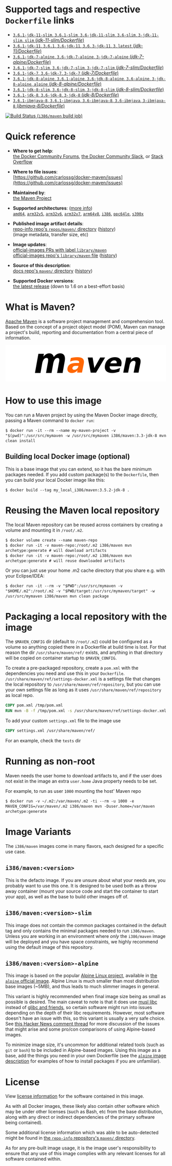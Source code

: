 <!--

********************************************************************************

WARNING:

    DO NOT EDIT "maven/README.md"

    IT IS AUTO-GENERATED

    (from the other files in "maven/" combined with a set of templates)

********************************************************************************

-->

# Supported tags and respective `Dockerfile` links

-	[`3.6.1-jdk-11-slim`, `3.6.1-slim`, `3.6-jdk-11-slim`, `3.6-slim`, `3-jdk-11-slim`, `slim` (*jdk-11-slim/Dockerfile*)](https://github.com/carlossg/docker-maven/blob/671605eb62f155b14d600b6941095a16e0b06f5e/jdk-11-slim/Dockerfile)
-	[`3.6.1-jdk-11`, `3.6.1`, `3.6-jdk-11`, `3.6`, `3-jdk-11`, `3`, `latest` (*jdk-11/Dockerfile*)](https://github.com/carlossg/docker-maven/blob/671605eb62f155b14d600b6941095a16e0b06f5e/jdk-11/Dockerfile)
-	[`3.6.1-jdk-7-alpine`, `3.6-jdk-7-alpine`, `3-jdk-7-alpine` (*jdk-7-alpine/Dockerfile*)](https://github.com/carlossg/docker-maven/blob/671605eb62f155b14d600b6941095a16e0b06f5e/jdk-7-alpine/Dockerfile)
-	[`3.6.1-jdk-7-slim`, `3.6-jdk-7-slim`, `3-jdk-7-slim` (*jdk-7-slim/Dockerfile*)](https://github.com/carlossg/docker-maven/blob/671605eb62f155b14d600b6941095a16e0b06f5e/jdk-7-slim/Dockerfile)
-	[`3.6.1-jdk-7`, `3.6-jdk-7`, `3-jdk-7` (*jdk-7/Dockerfile*)](https://github.com/carlossg/docker-maven/blob/671605eb62f155b14d600b6941095a16e0b06f5e/jdk-7/Dockerfile)
-	[`3.6.1-jdk-8-alpine`, `3.6.1-alpine`, `3.6-jdk-8-alpine`, `3.6-alpine`, `3-jdk-8-alpine`, `alpine` (*jdk-8-alpine/Dockerfile*)](https://github.com/carlossg/docker-maven/blob/671605eb62f155b14d600b6941095a16e0b06f5e/jdk-8-alpine/Dockerfile)
-	[`3.6.1-jdk-8-slim`, `3.6-jdk-8-slim`, `3-jdk-8-slim` (*jdk-8-slim/Dockerfile*)](https://github.com/carlossg/docker-maven/blob/671605eb62f155b14d600b6941095a16e0b06f5e/jdk-8-slim/Dockerfile)
-	[`3.6.1-jdk-8`, `3.6-jdk-8`, `3-jdk-8` (*jdk-8/Dockerfile*)](https://github.com/carlossg/docker-maven/blob/671605eb62f155b14d600b6941095a16e0b06f5e/jdk-8/Dockerfile)
-	[`3.6.1-ibmjava-8`, `3.6.1-ibmjava`, `3.6-ibmjava-8`, `3.6-ibmjava`, `3-ibmjava-8` (*ibmjava-8/Dockerfile*)](https://github.com/carlossg/docker-maven/blob/671605eb62f155b14d600b6941095a16e0b06f5e/ibmjava-8/Dockerfile)

[![Build Status](https://doi-janky.infosiftr.net/job/multiarch/job/i386/job/maven/badge/icon) (`i386/maven` build job)](https://doi-janky.infosiftr.net/job/multiarch/job/i386/job/maven/)

# Quick reference

-	**Where to get help**:  
	[the Docker Community Forums](https://forums.docker.com/), [the Docker Community Slack](https://blog.docker.com/2016/11/introducing-docker-community-directory-docker-community-slack/), or [Stack Overflow](https://stackoverflow.com/search?tab=newest&q=docker)

-	**Where to file issues**:  
	[https://github.com/carlossg/docker-maven/issues](https://github.com/carlossg/docker-maven/issues)

-	**Maintained by**:  
	[the Maven Project](https://github.com/carlossg/docker-maven)

-	**Supported architectures**: ([more info](https://github.com/docker-library/official-images#architectures-other-than-amd64))  
	[`amd64`](https://hub.docker.com/r/amd64/maven/), [`arm32v5`](https://hub.docker.com/r/arm32v5/maven/), [`arm32v6`](https://hub.docker.com/r/arm32v6/maven/), [`arm32v7`](https://hub.docker.com/r/arm32v7/maven/), [`arm64v8`](https://hub.docker.com/r/arm64v8/maven/), [`i386`](https://hub.docker.com/r/i386/maven/), [`ppc64le`](https://hub.docker.com/r/ppc64le/maven/), [`s390x`](https://hub.docker.com/r/s390x/maven/)

-	**Published image artifact details**:  
	[repo-info repo's `repos/maven/` directory](https://github.com/docker-library/repo-info/blob/master/repos/maven) ([history](https://github.com/docker-library/repo-info/commits/master/repos/maven))  
	(image metadata, transfer size, etc)

-	**Image updates**:  
	[official-images PRs with label `library/maven`](https://github.com/docker-library/official-images/pulls?q=label%3Alibrary%2Fmaven)  
	[official-images repo's `library/maven` file](https://github.com/docker-library/official-images/blob/master/library/maven) ([history](https://github.com/docker-library/official-images/commits/master/library/maven))

-	**Source of this description**:  
	[docs repo's `maven/` directory](https://github.com/docker-library/docs/tree/master/maven) ([history](https://github.com/docker-library/docs/commits/master/maven))

-	**Supported Docker versions**:  
	[the latest release](https://github.com/docker/docker-ce/releases/latest) (down to 1.6 on a best-effort basis)

# What is Maven?

[Apache Maven](http://maven.apache.org) is a software project management and comprehension tool. Based on the concept of a project object model (POM), Maven can manage a project's build, reporting and documentation from a central piece of information.

![logo](https://raw.githubusercontent.com/docker-library/docs/e2782b8942c1af41419536078c8d0176665a005d/maven/logo.png)

# How to use this image

You can run a Maven project by using the Maven Docker image directly, passing a Maven command to `docker run`:

```console
$ docker run -it --rm --name my-maven-project -v "$(pwd)":/usr/src/mymaven -w /usr/src/mymaven i386/maven:3.3-jdk-8 mvn clean install
```

## Building local Docker image (optional)

This is a base image that you can extend, so it has the bare minimum packages needed. If you add custom package(s) to the `Dockerfile`, then you can build your local Docker image like this:

```console
$ docker build --tag my_local_i386/maven:3.5.2-jdk-8 .
```

# Reusing the Maven local repository

The local Maven repository can be reused across containers by creating a volume and mounting it in `/root/.m2`.

```console
$ docker volume create --name maven-repo
$ docker run -it -v maven-repo:/root/.m2 i386/maven mvn archetype:generate # will download artifacts
$ docker run -it -v maven-repo:/root/.m2 i386/maven mvn archetype:generate # will reuse downloaded artifacts
```

Or you can just use your home .m2 cache directory that you share e.g. with your Eclipse/IDEA:

```console
$ docker run -it --rm -v "$PWD":/usr/src/mymaven -v "$HOME/.m2":/root/.m2 -v "$PWD/target:/usr/src/mymaven/target" -w /usr/src/mymaven i386/maven mvn clean package  
```

# Packaging a local repository with the image

The `$MAVEN_CONFIG` dir (default to `/root/.m2`) could be configured as a volume so anything copied there in a Dockerfile at build time is lost. For that reason the dir `/usr/share/maven/ref/` exists, and anything in that directory will be copied on container startup to `$MAVEN_CONFIG`.

To create a pre-packaged repository, create a `pom.xml` with the dependencies you need and use this in your `Dockerfile`. `/usr/share/maven/ref/settings-docker.xml` is a settings file that changes the local repository to `/usr/share/maven/ref/repository`, but you can use your own settings file as long as it uses `/usr/share/maven/ref/repository` as local repo.

```dockerfile
COPY pom.xml /tmp/pom.xml
RUN mvn -B -f /tmp/pom.xml -s /usr/share/maven/ref/settings-docker.xml dependency:resolve
```

To add your custom `settings.xml` file to the image use

```dockerfile
COPY settings.xml /usr/share/maven/ref/
```

For an example, check the `tests` dir

# Running as non-root

Maven needs the user home to download artifacts to, and if the user does not exist in the image an extra `user.home` Java property needs to be set.

For example, to run as user `1000` mounting the host' Maven repo

```console
$ docker run -v ~/.m2:/var/maven/.m2 -ti --rm -u 1000 -e MAVEN_CONFIG=/var/maven/.m2 i386/maven mvn -Duser.home=/var/maven archetype:generate
```

# Image Variants

The `i386/maven` images come in many flavors, each designed for a specific use case.

## `i386/maven:<version>`

This is the defacto image. If you are unsure about what your needs are, you probably want to use this one. It is designed to be used both as a throw away container (mount your source code and start the container to start your app), as well as the base to build other images off of.

## `i386/maven:<version>-slim`

This image does not contain the common packages contained in the default tag and only contains the minimal packages needed to run `i386/maven`. Unless you are working in an environment where *only* the `i386/maven` image will be deployed and you have space constraints, we highly recommend using the default image of this repository.

## `i386/maven:<version>-alpine`

This image is based on the popular [Alpine Linux project](http://alpinelinux.org), available in [the `alpine` official image](https://hub.docker.com/_/alpine). Alpine Linux is much smaller than most distribution base images (~5MB), and thus leads to much slimmer images in general.

This variant is highly recommended when final image size being as small as possible is desired. The main caveat to note is that it does use [musl libc](http://www.musl-libc.org) instead of [glibc and friends](http://www.etalabs.net/compare_libcs.html), so certain software might run into issues depending on the depth of their libc requirements. However, most software doesn't have an issue with this, so this variant is usually a very safe choice. See [this Hacker News comment thread](https://news.ycombinator.com/item?id=10782897) for more discussion of the issues that might arise and some pro/con comparisons of using Alpine-based images.

To minimize image size, it's uncommon for additional related tools (such as `git` or `bash`) to be included in Alpine-based images. Using this image as a base, add the things you need in your own Dockerfile (see the [`alpine` image description](https://hub.docker.com/_/alpine/) for examples of how to install packages if you are unfamiliar).

# License

View [license information](https://www.apache.org/licenses/) for the software contained in this image.

As with all Docker images, these likely also contain other software which may be under other licenses (such as Bash, etc from the base distribution, along with any direct or indirect dependencies of the primary software being contained).

Some additional license information which was able to be auto-detected might be found in [the `repo-info` repository's `maven/` directory](https://github.com/docker-library/repo-info/tree/master/repos/maven).

As for any pre-built image usage, it is the image user's responsibility to ensure that any use of this image complies with any relevant licenses for all software contained within.
